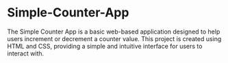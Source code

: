 # Simple-Counter-App
The Simple Counter App is a basic web-based application designed to help users increment or decrement a counter value. This project is created using HTML and CSS, providing a simple and intuitive interface for users to interact with.
